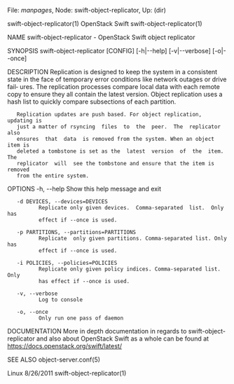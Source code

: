 File: *manpages*,  Node: swift-object-replicator,  Up: (dir)

swift-object-replicator(1)      OpenStack Swift     swift-object-replicator(1)



NAME
       swift-object-replicator - OpenStack Swift object replicator


SYNOPSIS
       swift-object-replicator [CONFIG] [-h|--help] [-v|--verbose] [-o|--once]


DESCRIPTION
       Replication is designed to keep the system in a consistent state in the
       face of temporary error conditions like network outages or drive  fail‐
       ures.  The  replication  processes  compare local data with each remote
       copy to ensure they all contain the latest version. Object  replication
       uses a hash list to quickly compare subsections of each partition.

       Replication updates are push based. For object replication, updating is
       just a matter of rsyncing  files  to  the  peer.  The  replicator  also
       ensures  that  data  is removed from the system. When an object item is
       deleted a tombstone is set as the  latest  version  of  the  item.  The
       replicator  will  see the tombstone and ensure that the item is removed
       from the entire system.


OPTIONS
       -h, --help
              Show this help message and exit

       -d DEVICES, --devices=DEVICES
              Replicate only given devices.  Comma-separated  list.  Only  has
              effect if --once is used.

       -p PARTITIONS, --partitions=PARTITIONS
              Replicate  only given partitions. Comma-separated list. Only has
              effect if --once is used.

       -i POLICIES, --policies=POLICIES
              Replicate only given policy indices. Comma-separated list.  Only
              has effect if --once is used.

       -v, --verbose
              Log to console

       -o, --once
              Only run one pass of daemon

DOCUMENTATION
       More  in  depth documentation in regards to swift-object-replicator and
       also  about  OpenStack   Swift   as   a   whole   can   be   found   at
       https://docs.openstack.org/swift/latest/



SEE ALSO
       object-server.conf(5)



Linux                              8/26/2011        swift-object-replicator(1)
